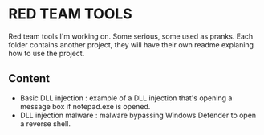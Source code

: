 # RED TEAM TOOLS

Red team tools I'm working on. Some serious, some used as pranks. Each folder contains another project, they will have their own readme explaning how to use the project.

## Content

- Basic DLL injection : example of a DLL injection that's opening a message box if notepad.exe is opened.
- DLL injection malware : malware bypassing Windows Defender to open a reverse shell.
